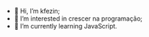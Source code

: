 - 👋 Hi, I’m kfezin;
- 👀 I’m interested in crescer na programação;
- 🌱 I’m currently learning JavaScript.

<!---
kfezin16/kfezin16 is a ✨ special ✨ repository because its `README.md` (this file) appears on your GitHub profile.
You can click the Preview link to take a look at your changes.
--->
